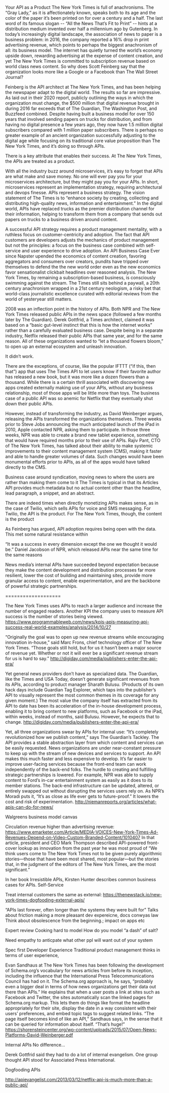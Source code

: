 Your API as a Product
The New York Times is full of anachronisms. The “Gray Lady,” as it is affectionately known, speaks both to its age and the color of the paper it’s been printed on for over a century and a half. The last word of its famous slogan -- “All the News That’s Fit to Print” -- hints at a distribution medium invented over half a millennium ago by Gutenberg. In today’s increasingly digital landscape, the association of news to paper is a business problem: in 2016, the company reported a 16% drop in print advertising revenue, which points to perhaps the biggest anachronism of all: its business model. The internet has quietly turned the world’s economy upside down, rewarding advertising at the expense of content creation, and yet The New York Times is committed to subscription revenue based on world class news content. So why does Scott Feinberg say that the organization looks more like a Google or a Facebook than The Wall Street Journal?

Feinberg is the API architect at The New York Times, and has been helping the newspaper adapt to the digital world. The results so far are impressive. As laid out in their 2020 report, publicly outlining the ways in which the organization must change, the $500 million that digital revenue brought in during 2016 far exceeds that of The Guardian, The Washington Post, and Buzzfeed combined. Despite having built a business model for over 150 years that involved sending papers on trucks for distribution, and from having no digital presence a few years ago, they now have 1.5 million digital subscribers compared with 1 million paper subscribers. There is perhaps no greater example of an ancient organization successfully adjusting to the digital age while focusing on its traditional core value proposition than The New York Times, and it’s doing so through APIs.

There is a key attribute that enables their success. At The New York Times, the APIs are treated as a product.

With all the industry buzz around microservices, it’s easy to forget that APIs are what make and save money. No one will ever pay you for your microservices architecture, but they might pay you for your APIs. In short, microservices represent an implementation strategy, requiring architectural and devops finesse. APIs represent a business strategy. The vision statement of The Times is to “enhance society by creating, collecting and distributing high-quality news, information and entertainment.” In the digital world, APIs have replaced trucks as the premier distribution channel for their information, helping to transform them from a company that sends out papers on trucks to a business driven around content.

A successful API strategy requires a product management mentality, with a ruthless focus on customer-centricity and adoption. The fact that API customers are developers adjusts the mechanics of product management but not the principles: a focus on the business case combined with self-service and user experience to drive adoption.
An API Business Case
Ever since Napster upended the economics of content creation, favoring aggregators and consumers over creators, pundits have tripped over themselves to defend the the new world order even as the new economics favor sensationalist clickbait headlines over reasoned analysis. The New York Times, by remaining a subscription-based business, is consciously swimming against the stream. The Times still sits behind a paywall, a 20th century anachronism wrapped in a 21st century neologism, a risky bet that world-class journalistic excellence curated with editorial reviews from the world of yesteryear still matters.

2008 was an inflection point in the history of APIs. Both NPR and The New York Times released public APIs in the news space (followed a few months later by The Guardian). Derek Gottfrid, a Times architect, claimed it was based on a “basic gut-level instinct that this is how the internet works” rather than a carefully evaluated business case. Despite being in a separate industry, Netflix released their public APIs that same year, and for the same reason. All of these organizations wanted to “let a thousand flowers bloom,” to open up an external ecosystem and unleash innovation.

It didn’t work.

There are the exceptions, of course, like the popular IFTTT (“if this, then that”) app that uses The Times API to let users know if their favorite author has released a new book, but it was more like a dozen flowers than a thousand. While there is a certain thrill associated with discovering new apps created externally making use of your APIs, without any business relationship, most of those apps will be little more than toys. The business case of a public API was so anemic for Netflix that they eventually shut down their public APIs.

However, instead of transforming the industry, as David Weinberger argues, releasing the APIs transformed the organizations themselves. Three weeks prior to Steve Jobs announcing the much anticipated launch of the iPad in 2010, Apple contacted NPR, asking them to participate. In those three weeks, NPR was able to create a brand new tablet experience, something that would have required months prior to their use of APIs. Rajiv Pant, CTO of The New York Times, has talked about their ability to make systemic improvements to their content management system (CMS), making it faster and able to handle greater volumes of data. Such changes would have been monumental efforts prior to APIs, as all of the apps would have talked directly to the CMS.




Business case around syndication, moving news to where the users are rather than making them come to it
The Times is typical in that its Articles API provides much metadata but no actual content other than the headline, lead paragraph, a snippet, and an abstract.

There are indeed times when directly monetizing APIs makes sense, as in the case of Twilio, which sells APIs for voice and SMS messaging. For Twilio, the API is the product. For The New York Times, though, the content is the product

As Feinberg has argued, API adoption requires being open with the data. This met some natural resistance within 


“It was a success in every dimension except the one we thought it would be.”
Daniel Jacobson of NPR, which released APIs near the same time for the same reasons

News media’s internal APIs have succeeded beyond expectation because they make the content development and distribution processes far more resilient, lower the cost of building and maintaining sites, provide more granular access to content, enable experimentation, and are the backbone of powerful strategic partnerships.

===================

The New York Times uses APIs to reach a larger audience and increase the number of engaged readers. Another KPI the company uses to measure API success is the number of stories being viewed.
https://www.programmableweb.com/news/kpis-apis-measuring-api-success-real-world-examples/analysis/2014/10/27

“Originally the goal was to open up new revenue streams while encouraging innovation in-house,” said Marc Frons, chief technology officer of The New York Times. “Those goals still hold, but for us it hasn’t been a major source of revenue yet. Whether or not it will ever be a significant revenue stream for us is hard to say.”
http://digiday.com/media/publishers-enter-the-api-era/

Yet general news providers don’t have as specialized data. The Guardian, like the Times and USA Today, doesn’t generate significant revenues from its APIs, according to product manager Sharath Bulusu. (Products of its own hack days include Guardian Tag Explorer, which taps into the publisher’s API to visually represent the most common themes in its coverage for any given moment.) The most value the company itself has extracted from its API to date has been its acceleration of the in-house development process, enabling it to bring content to new platforms, such as Facebook or the iPad, within weeks, instead of months, said Bulusu. However, he expects that to change.
http://digiday.com/media/publishers-enter-the-api-era/

Yet, all three organizations swear by APIs for internal use:
“It’s completely revolutionized how we publish content,” says The Guardian’s Tackley. The API provides a stable abstraction layer from which content and services can be easily requested.
News organizations are under near-constant pressure to keep up with the stream of new devices and services to support. An API makes this much faster and less expensive to develop.
It’s far easier to improve user-facing services because the front-end team can work independently of the back-end folks.
The hurdle to creating and fulfilling strategic partnerships is lowered. For example, NPR was able to supply content to Ford’s in-car entertainment system as easily as it does to its member stations.
The back-end infrastructure can be updated, altered, or entirely swapped out without disrupting the services users rely on. As NPR’s Moradi puts it, “It’s as close as life ever gets to future-proof.”
It lowers the cost and risk of experimentation.
http://niemanreports.org/articles/what-apis-can-do-for-news/


Walgreens business model canvas

Circulation revenue higher than advertising revenue: https://www.emarketer.com/Article/MEDIA-VOICES-New-York-Times-Ad-Revenues-Depend-on-Video-Custom-Branded-Content/1010407
In that article, president and CEO Mark Thompson described API-powered front-cover lookup as innovation from the past year he was most proud of
“We think users come to The New York Times not to be given purely algorithmic stories—those that have been most shared, most popular—but the stories that, in the judgment of the editors of The New York Times, are the most significant.”

In her book Irresistible APIs, Kirsten Hunter describes common business cases for APIs. 
Self-Service

Treat internal customers the same as external: https://thenewstack.io/new-york-times-dogfooding-external-apis/

“APIs last forever, often longer than the systems they were built for”
Talks about friction making a more pleasant dev expereicne, docs conwyas law
Think about obsolescence from the beginning.; impact on apps etc

Expert review
 Cooking hard to model
How do you model “a dash” of salt?

Need empathy to anticpate what other ppl will want out of your system

Spec first
Developer Experience
Traditional product management thinks in terms of user experience, 


 Evan Sandhaus at The New York Times has been following the development of Schema.org’s vocabulary for news articles from before its inception, including the influence that the International Press Telecommunications Council has had on it. The Schema.org approach is, he says, “probably even a bigger deal in terms of how news organizations get their data out there than APIs.” He explains that when a user posts a link at sites such as Facebook and Twitter, the sites automatically scan the linked pages for Schema.org markup. This lets them do things like format the headline appropriately for their site, display the date in a way consistent with their users’ preferences, and embed topic tags to suggest related links. “The page itself becomes kind of like an API,” Sandhaus says, in the sense that it can be queried for information about itself. “That’s huge!” 
https://shorensteincenter.org/wp-content/uploads/2015/07/Open-News-Platforms-David-Weinberger.pdf

Internal APIs
No difference…

Derek Gottfrid said they had to do a lot of internal evangelism. One group thought API stood for Associated Press International.

Dogfooding APIs


http://apievangelist.com/2013/03/12/netflix-api-is-much-more-than-a-public-api/
